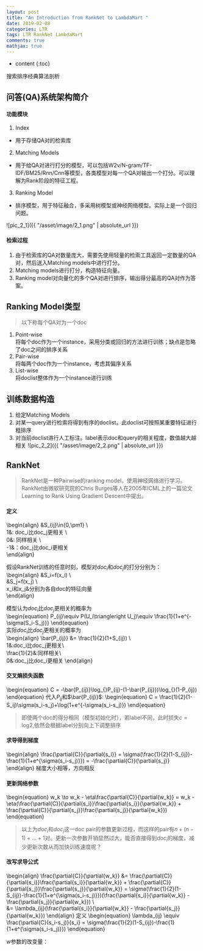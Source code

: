 ```yaml
---
layout: post
title: "An Introduction from RankNet to LambdaMart "
date: 2019-02-08
categories: LTR
tags: LTR RankNet LambdaMart
comments: true
mathjax: true
---
```


* content
{:toc}

搜索排序经典算法剖析





## 问答(QA)系统架构简介
#### 功能模块
1. Index
  - 用于存储QA对的检索库
2. Matching Models
  - 用于给QA对进行打分的模型，可以包括W2v/N-gram/TF-IDF/BM25/Rnn/Cnn等模型，各类模型对每一个QA对输出一个打分。可以理解为Rank阶段的特征工程。
3. Ranking Model
  - 排序模型，用于特征融合，多采用树模型或神经网络模型。实际上是一个回归问题。

![pic_2_1]({{ "/asset/image/2_1.png" | absolute_url }})

#### 检索过程
1. 由于检索库的QA对数量庞大，需要先使用轻量的检索工具返回一定数量的QA对，然后送入Matching models中进行打分。
2. Matching models进行打分，构造特征向量。
3. Ranking model对向量化的多个QA对进行排序，输出得分最高的QA对作为答案。

## Ranking Model类型
> 以下称每个QA对为一个doc  

1. Point-wise  
   将每个doc作为一个instance，采用分类或回归的方法进行训练；缺点是忽略了doc之间的排序关系
2. Pair-wise  
   将每两个doc作为一个instance，考虑其偏序关系
3. List-wise  
   将doclist整体作为一个instance进行训练

## 训练数据构造
1. 给定Matching Models
2. 对某一query进行检索将得到有序的doclist。此doclist可按照某重要特征进行粗排序
3. 对当前doclist进行人工标注。label表示doc和query的相关程度，数值越大越相关
![pic_2_2]({{ "/asset/image/2_2.png" | absolute_url }})

## RankNet
> RankNet是一种Pairwise的ranking model，使用神经网络进行学习。RankNet由微软研究院的Chris Burges等人在2005年ICML上的一篇论文Learning to Rank Using Gradient Descent中提出。  

#### 定义  
\begin{align}
&S_{ij}\in\{0,\pm1\}  \\\
1&: doc_i比doc_j更相关  \\\
0&: 同样相关  \\\
-1&：doc_j比doc_i更相关  
\end{align}

假设RankNet训练的任意时刻，模型对$doc_i$和$doc_j$的打分分别为：    
\begin{align}
&S_i=f(x_i) \\\
&S_j=f(x_j) \\\
x_i和x_j&分别为各自doc的特征向量  
\end{align}

模型认为$doc_i$比$doc_j$更相关的概率为  
\begin{equation}
P_{ij}\equiv P(U_i\triangleright U_j)\equiv \frac{1}{1+e^{-\sigma(S_i-S_j)}}
\end{equation}  
实际$doc_i$比$doc_j$更相关的概率为  
\begin{align}
\bar{P_{ij}} &= \frac{1}{2}(1+S_{ij}) \\\
1&:doc_i比doc_j更相关\\\
\frac{1}{2}&:同样相关\\\
0&:doc_j比doc_i更相关
\end{align}  

#### 交叉熵损失函数
\begin{equation}
C = -\bar{P_{ij}}\log_{}P_{ij}-(1-\bar{P_{ij}})\log_{}(1-P_{ij})
\end{equation}
代入$P_{ij}$和$\bar{P_{ij}}$:
\begin{equation}
C = \frac{1}{2}(1-S_ij)\sigma(s_i-s_j)+\log(1+e^{-\sigma(s_i-s_j)})
\end{equation}
>即使两个doc的得分相同（模型初始化时），若label不同，此时损失$c=\log_{}2$,依然会根据label分别向上下调整排序

#### 求导得到梯度
\begin{align}
\frac{\partial{C}}{\partial{s_i}} = \sigma(\frac{1}{2}(1-S_{ij})-\frac{1}{1+e^{\sigma(s_i-s_j)}}) = -\frac{\partial{C}}{\partial{s_j}}
\end{align}
梯度大小相等，方向相反

#### 更新网络参数
\begin{equation}
w_k \to w_k - \eta\frac{\partial{C}}{\partial{w_k}} = w_k - \eta(\frac{\partial{C}}{\partial{s_i}}\frac{\partial{s_i}}{\partial{w_k}} + \frac{\partial{C}}{\partial{s_j}}\frac{\partial{s_j}}{\partial{w_k}})
\end{equation}

>以上为$doc_i$和$doc_j$这一doc pair的参数更新过程，而这样的pair有$n+(n-1)+...+1$对。更新一次参数开销显然过大，能否直接得到$doc_i$的梯度，减少更新次数从而加快训练速度呢？

#### 改写求导公式
\begin{align}
\frac{\partial{C}}{\partial{w_k}} &= \frac{\partial{C}}{\partial{s_i}}\frac{\partial{s_i}}{\partial{w_k}} + \frac{\partial{C}}{\partial{s_j}}\frac{\partial{s_j}}{\partial{w_k}} = \sigma(\frac{1}{2}(1-S_{ij})-\frac{1}{1+e^{\sigma(s_i-s_j)}})(\frac{\partial{s_i}}{\partial{w_k}} - \frac{\partial{s_j}}{\partial{w_k}}) \\\
&= \lambda_{ij}(\frac{\partial{s_i}}{\partial{w_k}} - \frac{\partial{s_j}}{\partial{w_k}})
\end{align}
定义
\begin{equation}
\lambda_{ij} \equiv \frac{\partial{C}(s_i-s_j)}{s_i} = \sigma(\frac{1}{2}(1-S_{ij})-\frac{1}{1+e^{\sigma(s_i-s_j)}})
\end{equation}

$w$参数的改变量：